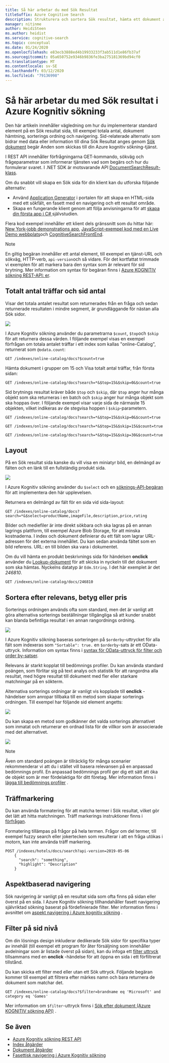 ```yaml
---
title: Så här arbetar du med Sök Resultat
titleSuffix: Azure Cognitive Search
description: Strukturera och sortera Sök resultat, hämta ett dokument antal och Lägg till innehålls navigering till Sök resultat i Azure Kognitiv sökning.
manager: nitinme
author: HeidiSteen
ms.author: heidist
ms.service: cognitive-search
ms.topic: conceptual
ms.date: 01/24/2020
ms.openlocfilehash: e83ecb3888ed4b19933233f3ab511d1e86fb37af
ms.sourcegitcommit: 05a650752e9346b9836fe3ba275181369bd94cf0
ms.translationtype: MT
ms.contentlocale: sv-SE
ms.lasthandoff: 03/12/2020
ms.locfileid: "79136998"
---
```

# <a name="how-to-work-with-search-results-in-azure-cognitive-search"></a>Så här arbetar du med Sök resultat i Azure Kognitiv sökning
Den här artikeln innehåller vägledning om hur du implementerar standard element på en Sök resultat sida, till exempel totala antal, dokument hämtning, sorterings ordning och navigering. Sid-relaterade alternativ som bidrar med data eller information till dina Sök Resultat anges genom [Sök dokument](https://docs.microsoft.com/rest/api/searchservice/Search-Documents) begär Anden som skickas till din Azure kognitiv sökning-tjänst. 

I REST API innehåller förfrågningarna GET-kommando, sökväg och frågeparametrar som informerar tjänsten vad som begärs och hur du formulerar svaret. I .NET SDK är motsvarande API [DocumentSearchResult-klass](https://docs.microsoft.com/dotnet/api/microsoft.azure.search.models.documentsearchresult-1).

Om du snabbt vill skapa en Sök sida för din klient kan du utforska följande alternativ:

+ Använd [Application Generator](search-create-app-portal.md) i portalen för att skapa en HTML-sida med ett sökfält, en fasett med en navigering och ett resultat område.
+ Skapa en fungerande klient genom att följa anvisningarna för att [skapa din första app i C# ](tutorial-csharp-create-first-app.md) självstudien.

Flera kod exempel innehåller ett klient dels gränssnitt som du hittar här: [New York-jobb demonstrations app](https://aka.ms/azjobsdemo), [JavaScript-exempel kod med en Live Demo webbplats](https://github.com/liamca/azure-search-javascript-samples)och [CognitiveSearchFrontEnd](https://github.com/LuisCabrer/CognitiveSearchFrontEnd).

> [!NOTE]
> En giltig begäran innehåller ett antal element, till exempel en tjänst-URL och sökväg, HTTP-verb, `api-version`och så vidare. För det kortfattat trimmade vi exemplen för att markera bara den syntax som är relevant för sid brytning. Mer information om syntax för begäran finns i [Azure KOGNITIV sökning REST-API: er](https://docs.microsoft.com/rest/api/searchservice).
>

## <a name="total-hits-and-page-counts"></a>Totalt antal träffar och sid antal

Visar det totala antalet resultat som returnerades från en fråga och sedan returnerade resultaten i mindre segment, är grundläggande för nästan alla Sök sidor.

![][1]

I Azure Kognitiv sökning använder du parametrarna `$count`, `$top`och `$skip` för att returnera dessa värden. I följande exempel visas en exempel förfrågan om totala antalet träffar i ett index som kallas "online-Catalog", returnerat som `@odata.count`:

    GET /indexes/online-catalog/docs?$count=true

Hämta dokument i grupper om 15 och Visa totalt antal träffar, från första sidan:

    GET /indexes/online-catalog/docs?search=*&$top=15&$skip=0&$count=true

Sid brytnings resultat kräver både `$top` och `$skip`, där `$top` anger hur många objekt som ska returneras i en batch och `$skip` anger hur många objekt som ska hoppas över. I följande exempel visar varje sida de närmaste 15 objekten, vilket indikeras av de stegvisa hoppen i `$skip`-parametern.

    GET /indexes/online-catalog/docs?search=*&$top=15&$skip=0&$count=true

    GET /indexes/online-catalog/docs?search=*&$top=15&$skip=15&$count=true

    GET /indexes/online-catalog/docs?search=*&$top=15&$skip=30&$count=true

## <a name="layout"></a>Layout

På en Sök resultat sida kanske du vill visa en miniatyr bild, en delmängd av fälten och en länk till en fullständig produkt sida.

 ![][2]

I Azure Kognitiv sökning använder du `$select` och en [söknings-API-begäran](https://docs.microsoft.com/rest/api/searchservice/search-documents) för att implementera den här upplevelsen.

Returnera en delmängd av fält för en sida vid sida-layout:

    GET /indexes/online-catalog/docs?search=*&$select=productName,imageFile,description,price,rating

Bilder och mediefiler är inte direkt sökbara och ska lagras på en annan lagrings plattform, till exempel Azure Blob Storage, för att minska kostnaderna. I index och dokument definierar du ett fält som lagrar URL-adressen för det externa innehållet. Du kan sedan använda fältet som en bild referens. URL: en till bilden ska vara i dokumentet.

Om du vill hämta en produkt beskrivnings sida för händelsen **onclick** använder du [Lookup-dokument](https://docs.microsoft.com/rest/api/searchservice/Lookup-Document) för att skicka in nyckeln till det dokument som ska hämtas. Nyckelns datatyp är `Edm.String`. I det här exemplet är det *246810*.

    GET /indexes/online-catalog/docs/246810

## <a name="sort-by-relevance-rating-or-price"></a>Sortera efter relevans, betyg eller pris

Sorterings ordningen används ofta som standard, men det är vanligt att göra alternativa sorterings beställningar tillgängliga så att kunder snabbt kan blanda befintliga resultat i en annan rangordnings ordning.

 ![][3]

I Azure Kognitiv sökning baseras sorteringen på `$orderby`-uttrycket för alla fält som indexeras som `"Sortable": true.` en `$orderby`-sats är ett OData-uttryck. Information om syntax finns i [syntax för OData-uttryck för filter och order by-satser](query-odata-filter-orderby-syntax.md).

Relevans är starkt kopplat till bedömnings profiler. Du kan använda standard poängen, som förlitar sig på text analys och statistik för att rangordna alla resultat, med högre resultat till dokument med fler eller starkare matchningar på en sökterm.

Alternativa sorterings ordningar är vanligt vis kopplade till **onclick** -händelser som anropar tillbaka till en metod som skapar sorterings ordningen. Till exempel har följande sid element angetts:

 ![][4]

Du kan skapa en metod som godkänner det valda sorterings alternativet som inmatat och returnerar en ordnad lista för de villkor som är associerade med det alternativet.

 ![][5]

> [!NOTE]
> Även om standard poängen är tillräcklig för många scenarier rekommenderar vi att du i stället vill basera relevansen på en anpassad bedömnings profil. En anpassad bedömnings profil ger dig ett sätt att öka de objekt som är mer fördelaktiga för ditt företag. Mer information finns i [lägga till bedömnings profiler](index-add-scoring-profiles.md) .
>

## <a name="hit-highlighting"></a>Träffmarkering

Du kan använda formatering för att matcha termer i Sök resultat, vilket gör det lätt att hitta matchningen. Träff markerings instruktioner finns i [förfrågan](https://docs.microsoft.com/rest/api/searchservice/search-documents). 

Formatering tillämpas på frågor på hela termen. Frågor om del termer, till exempel fuzzy search eller jokertecken som resulterar i att en fråga utökas i motorn, kan inte använda träff markering.

```http
POST /indexes/hotels/docs/search?api-version=2019-05-06 
    {  
      "search": "something",  
      "highlight": "Description"  
    }
```



## <a name="faceted-navigation"></a>Aspektbaserad navigering

Sök navigering är vanligt på en resultat sida som ofta finns på sidan eller överst på en sida. I Azure Kognitiv sökning tillhandahåller fasett navigering självriktad sökning baserat på fördefinierade filter. Mer information finns i avsnittet om [aspekt navigering i Azure kognitiv sökning](search-faceted-navigation.md) .

## <a name="filters-at-the-page-level"></a>Filter på sid nivå

Om din lösnings design inkluderar dedikerade Sök sidor för specifika typer av innehåll (till exempel ett program för åter försäljning som innehåller avdelningar som är listade överst på sidan), kan du infoga ett [filter uttryck](search-filters.md) tillsammans med en **onclick** -händelse för att öppna en sida i ett förfiltrerat tillstånd.

Du kan skicka ett filter med eller utan ett Sök uttryck. Följande begäran kommer till exempel att filtrera efter märkes namn och bara returnera de dokument som matchar det.

    GET /indexes/online-catalog/docs?$filter=brandname eq 'Microsoft' and category eq 'Games'

Mer information om `$filter`-uttryck finns i [Sök efter dokument (Azure KOGNITIV sökning API)](https://docs.microsoft.com/rest/api/searchservice/Search-Documents) .

## <a name="see-also"></a>Se även

- [Azure Kognitiv sökning REST API](https://docs.microsoft.com/rest/api/searchservice)
- [Index åtgärder](https://docs.microsoft.com/rest/api/searchservice/Index-operations)
- [Dokument åtgärder](https://docs.microsoft.com/rest/api/searchservice/Document-operations)
- [Fasettisk navigering i Azure Kognitiv sökning](search-faceted-navigation.md)

<!--Image references-->
[1]: ./media/search-pagination-page-layout/Pages-1-Viewing1ofNResults.PNG
[2]: ./media/search-pagination-page-layout/Pages-2-Tiled.PNG
[3]: ./media/search-pagination-page-layout/Pages-3-SortBy.png
[4]: ./media/search-pagination-page-layout/Pages-4-SortbyRelevance.png
[5]: ./media/search-pagination-page-layout/Pages-5-BuildSort.png
